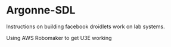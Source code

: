 # Argonne-SDL


Instructions on building facebook droidlets work on lab systems.

Using AWS Robomaker to get U3E working 
